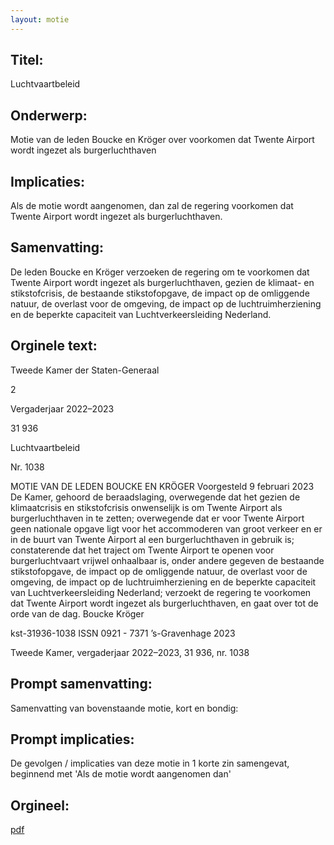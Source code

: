 ```yaml
---
layout: motie
---
```

## Titel:
Luchtvaartbeleid
## Onderwerp:
Motie van de leden Boucke en Kröger over voorkomen dat Twente Airport wordt ingezet als burgerluchthaven
## Implicaties:

Als de motie wordt aangenomen, dan zal de regering voorkomen dat Twente Airport wordt ingezet als burgerluchthaven.
## Samenvatting:

De leden Boucke en Kröger verzoeken de regering om te voorkomen dat Twente Airport wordt ingezet als burgerluchthaven, gezien de klimaat- en stikstofcrisis, de bestaande stikstofopgave, de impact op de omliggende natuur, de overlast voor de omgeving, de impact op de luchtruimherziening en de beperkte capaciteit van Luchtverkeersleiding Nederland.
## Orginele text:


Tweede Kamer der Staten-Generaal

2

Vergaderjaar 2022–2023

31 936

Luchtvaartbeleid

Nr. 1038

MOTIE VAN DE LEDEN BOUCKE EN KRÖGER
Voorgesteld 9 februari 2023
De Kamer,
gehoord de beraadslaging,
overwegende dat het gezien de klimaatcrisis en stikstofcrisis onwenselijk
is om Twente Airport als burgerluchthaven in te zetten;
overwegende dat er voor Twente Airport geen nationale opgave ligt voor
het accommoderen van groot verkeer en er in de buurt van Twente Airport
al een burgerluchthaven in gebruik is;
constaterende dat het traject om Twente Airport te openen voor burgerluchtvaart vrijwel onhaalbaar is, onder andere gegeven de bestaande
stikstofopgave, de impact op de omliggende natuur, de overlast voor de
omgeving, de impact op de luchtruimherziening en de beperkte capaciteit
van Luchtverkeersleiding Nederland;
verzoekt de regering te voorkomen dat Twente Airport wordt ingezet als
burgerluchthaven,
en gaat over tot de orde van de dag.
Boucke
Kröger

kst-31936-1038
ISSN 0921 - 7371
’s-Gravenhage 2023

Tweede Kamer, vergaderjaar 2022–2023, 31 936, nr. 1038


## Prompt samenvatting:
Samenvatting van bovenstaande motie, kort en bondig:


## Prompt implicaties:
De gevolgen / implicaties van deze motie in 1 korte zin samengevat, beginnend met 'Als de motie wordt aangenomen dan' 

## Orgineel:
[pdf](https://gegevensmagazijn.tweedekamer.nl/OData/v4/2.0/Document(fc156957-cc82-43b6-9bc2-416774e3cd00)/resource)
